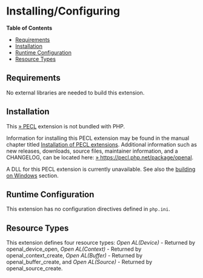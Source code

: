 Installing/Configuring
======================

**Table of Contents**

-   [Requirements](/openal/setup.html#Requirements)
-   [Installation](/openal/setup.html#Installation)
-   [Runtime Configuration](/openal/setup.html#Runtime%20Configuration)
-   [Resource Types](/openal/setup.html#Resource%20Types)

Requirements
------------

No external libraries are needed to build this extension.

Installation
------------

This <a href="https://pecl.php.net/" class="link external">» PECL</a>
extension is not bundled with PHP.

Information for installing this PECL extension may be found in the
manual chapter titled
<a href="/install/pecl.html" class="link">Installation of PECL extensions</a>.
Additional information such as new releases, downloads, source files,
maintainer information, and a CHANGELOG, can be located here:
<a href="https://pecl.php.net/package/openal" class="link external">» https://pecl.php.net/package/openal</a>.

A DLL for this PECL extension is currently unavailable. See also the
<a href="/install/windows/legacy/index.html#install.windows.legacy.building" class="link">building on Windows</a>
section.

Runtime Configuration
---------------------

This extension has no configuration directives defined in `php.ini`.

Resource Types
--------------

This extension defines four resource types: *Open AL(Device)* - Returned
by <span class="function">openal\_device\_open</span>, *Open
AL(Context)* - Returned by <span
class="function">openal\_context\_create</span>, *Open AL(Buffer)* -
Returned by <span class="function">openal\_buffer\_create</span>, and
*Open AL(Source)* - Returned by <span
class="function">openal\_source\_create</span>.
